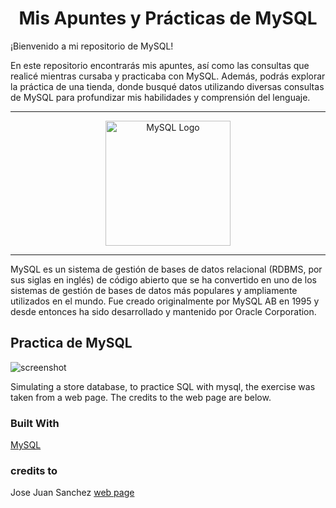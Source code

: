 <!-- Please update value in the {}  -->

<h1 align="center">Mis Apuntes y Prácticas de MySQL</h1>

¡Bienvenido a mi repositorio de MySQL!

En este repositorio encontrarás mis apuntes, así como las consultas que realicé mientras cursaba y practicaba con MySQL. Además, podrás explorar la práctica de una tienda, donde busqué datos utilizando diversas consultas de MySQL para profundizar mis habilidades y comprensión del lenguaje.

---- 

<div align="center">
  <img src="https://www.mysql.com/common/logos/logo-mysql-170x115.png" alt="MySQL Logo" width="200">
</div>

----

MySQL es un sistema de gestión de bases de datos relacional (RDBMS, por sus siglas en inglés) de código abierto que se ha convertido en uno de los sistemas de gestión de bases de datos más populares y ampliamente utilizados en el mundo. Fue creado originalmente por MySQL AB en 1995 y desde entonces ha sido desarrollado y mantenido por Oracle Corporation.


## Practica de MySQL

![screenshot](https://github.com/MarckWeb/MySQL-practice-with-data-from-store/blob/master/assets/Imagen1.png)

Simulating a store database, to practice SQL with mysql, the exercise was taken from a web page. The credits to the web page are below.

### Built With
[MySQL](https://www.mysql.com/)

### credits to

Jose Juan Sanchez
[web page](https://josejuansanchez.org/bd/ejercicios-consultas-sql/index.html#ejercicios.-realizaci%C3%B3n-de-consultas-sql)
